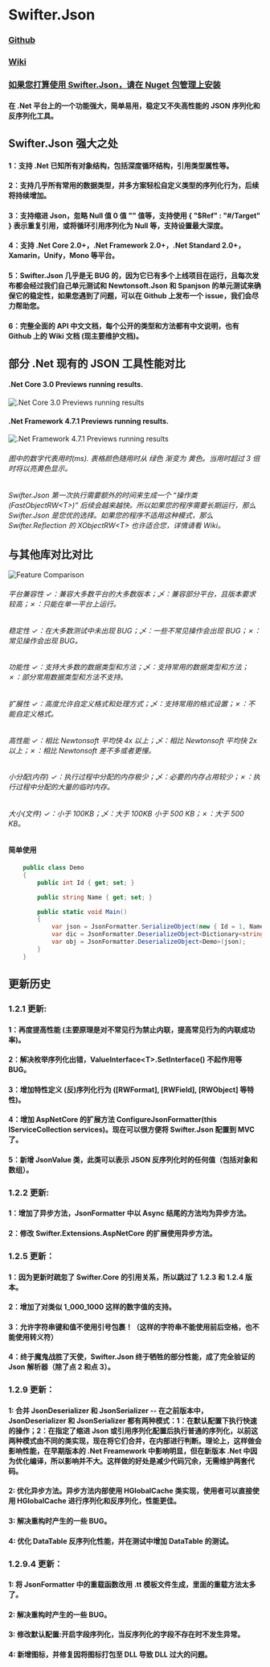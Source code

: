 # Swifter.Json

### [Github](https://github.com/Dogwei/Swifter.Json)

### [Wiki](https://github.com/Dogwei/Swifter.Json/wiki)

### [如果您打算使用 Swifter.Json，请在 Nuget 包管理上安装](https://www.nuget.org/packages/Swifter.Json/)

#### 在 .Net 平台上的一个功能强大，简单易用，稳定又不失高性能的 JSON 序列化和反序列化工具。

## Swifter.Json 强大之处
#### 1：支持 .Net 已知所有对象结构，包括深度循环结构，引用类型属性等。
#### 2：支持几乎所有常用的数据类型，并多方案轻松自定义类型的序列化行为，后续将持续增加。
#### 3：支持缩进 Json，忽略 Null 值 0 值 "" 值等，支持使用 { "$Ref" : "#/Target" } 表示重复引用，或将循环引用序列化为 Null 等，支持设置最大深度。
#### 4：支持 .Net Core 2.0+，.Net Framework 2.0+，.Net Standard 2.0+，Xamarin，Unify，Mono 等平台。
#### 5：Swifter.Json 几乎是无 BUG 的，因为它已有多个上线项目在运行，且每次发布都会经过我们自己单元测试和 Newtonsoft.Json 和 Spanjson 的单元测试来确保它的稳定性，如果您遇到了问题，可以在 Github 上发布一个 issue，我们会尽力帮助您。
#### 6：完整全面的 API 中文文档，每个公开的类型和方法都有中文说明，也有 Github 上的 Wiki 文档 (现主要维护文档)。

## 部分 .Net 现有的 JSON 工具性能对比

#### .Net Core 3.0 Previews running results.

![.Net Core 3.0 Previews running results](benchmark.png)

#### .Net Framework 4.7.1 Previews running results.

![.Net Framework 4.7.1 Previews running results](benckmark_for_framework_4.7.1.png)

###### 图中的数字代表用时(ms). 表格颜色随用时从 绿色 渐变为 黄色。当用时超过 3 倍时将以亮黄色显示。
###### Swifter.Json 第一次执行需要额外的时间来生成一个 “操作类(FastObjectRW&lt;T&gt;)” 后续会越来越快。所以如果您的程序需要长期运行，那么 Swifter.Json 是您优的选择。如果您的程序不适用这种模式，那么 Swifter.Reflection 的 XObjectRW&lt;T&gt; 也许适合您，详情请看 Wiki。

## 与其他库对比对比

![Feature Comparison](Features.png)

###### 平台兼容性     ✓：兼容大多数平台的大多数版本；乄：兼容部分平台，且版本要求较高；✗：只能在单一平台上运行。
###### 稳定性         ✓：在大多数测试中未出现 BUG；乄：一些不常见操作会出现 BUG；✗：常见操作会出现 BUG。
###### 功能性         ✓：支持大多数的数据类型和方法；乄：支持常用的数据类型和方法；✗：部分常用数据类型和方法不支持。
###### 扩展性         ✓：高度允许自定义格式和处理方式；乄：支持常用的格式设置；✗：不能自定义格式。
###### 高性能         ✓：相比 Newtonsoft 平均快 4x 以上；乄：相比 Newtonsoft 平均快 2x 以上；✗：相比 Newtonsoft 差不多或者更慢。
###### 小分配(内存)   ✓：执行过程中分配的内存极少；乄：必要的内存占用较少；✗：执行过程中分配的大量的临时内存。
###### 大小(文件)     ✓：小于 100KB；乄：大于 100KB 小于 500 KB；✗：大于 500 KB。

#### 简单使用

```C#
    public class Demo
    {
        public int Id { get; set; }

        public string Name { get; set; }

        public static void Main()
        {
            var json = JsonFormatter.SerializeObject(new { Id = 1, Name = "Dogwei" });
            var dic = JsonFormatter.DeserializeObject<Dictionary<string, object>>(json);
            var obj = JsonFormatter.DeserializeObject<Demo>(json);
        }
    }
```

## 更新历史

### 1.2.1 更新:

#### 1：再度提高性能 (主要原理是对不常见行为禁止内联，提高常见行为的内联成功率)。
#### 2：解决枚举序列化出错，ValueInterface&lt;T&gt;.SetInterface() 不起作用等 BUG。
#### 3：增加特性定义 (反)序列化行为 ([RWFormat], [RWField], [RWObject] 等特性)。
#### 4：增加 AspNetCore 的扩展方法 ConfigureJsonFormatter(this IServiceCollection services)。现在可以很方便将 Swifter.Json 配置到 MVC 了。
#### 5：新增 JsonValue 类，此类可以表示 JSON 反序列化时的任何值（包括对象和数组）。

### 1.2.2 更新:

#### 1：增加了异步方法，JsonFormatter 中以 Async 结尾的方法均为异步方法。
#### 2：修改 Swifter.Extensions.AspNetCore 的扩展使用异步方法。


### 1.2.5 更新：

#### 1：因为更新时疏忽了 Swifter.Core 的引用关系，所以跳过了 1.2.3 和 1.2.4 版本。
#### 2：增加了对类似 1_000_1000 这样的数字值的支持。
#### 3：允许字符串键和值不使用引号包裹！（这样的字符串不能使用前后空格，也不能使用转义符）
#### 4：终于魔鬼战胜了天使，Swifter.Json 终于牺牲的部分性能，成了完全验证的 Json 解析器（除了点 2 和点 3）。


### 1.2.9 更新：
#### 1: 合并 JsonDeserializer 和 JsonSerializer -- 在之前版本中，JsonDeserializer 和 JsonSerializer 都有两种模式：1：在默认配置下执行快速的操作；2：在指定了缩进 Json 或引用序列化配置后执行普通的序列化，以前这两种模式由不同的类实现，现在将它们合并，在内部进行判断。理论上，这样做会影响性能，在早期版本的 .Net Freamework 中影响明显，但在新版本 .Net 中因为优化编译，所以影响并不大。这样做的好处是减少代码冗余，无需维护两套代码。
#### 2: 优化异步方法。异步方法内部使用 HGlobalCache 类实现，使用者可以直接使用 HGlobalCache 进行序列化和反序列化，性能更佳。
#### 3: 解决重构时产生的一些 BUG。
#### 4: 优化 DataTable 反序列化性能，并在测试中增加 DataTable 的测试。

### 1.2.9.4 更新：
#### 1: 将 JsonFormatter 中的重载函数改用 .tt 模板文件生成，里面的重载方法太多了。
#### 2: 解决重构时产生的一些 BUG。
#### 3: 修改默认配置:开启字段序列化，当反序列化的字段不存在时不发生异常。
#### 4: 新增图标，并修复因将图标打包至 DLL 导致 DLL 过大的问题。
